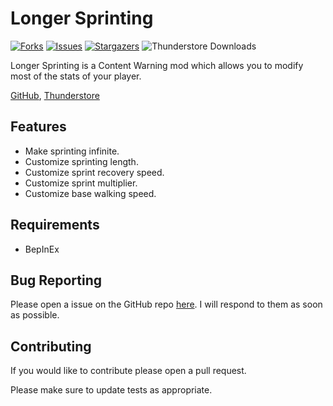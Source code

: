 # Longer Sprinting
[![Forks][forks-shield]][forks-url]
[![Issues][issues-shield]][issues-url]
[![Stargazers][stars-shield]][stars-url]
![Thunderstore Downloads](https://img.shields.io/thunderstore/dt/AnthonyStai/LongerSprinting?style=for-the-badge&logo=thunderstore)

Longer Sprinting is a Content Warning mod which allows you to modify most of the stats of your player.

[GitHub](https://github.com/ItzRock/LongerSprinting), [Thunderstore](https://thunderstore.io/c/content-warning/p/AnthonyStai/LongerSprinting/)

## Features
* Make sprinting infinite.
* Customize sprinting length.
* Customize sprint recovery speed.
* Customize sprint multiplier.
* Customize base walking speed.

## Requirements

* BepInEx

## Bug Reporting

Please open a issue on the GitHub repo [here](https://github.com/ItzRock/LongerSprinting/issues). I will respond to them as soon as possible.

## Contributing

If you would like to contribute please open a pull request.

Please make sure to update tests as appropriate.

[contributors-shield]: https://img.shields.io/github/contributors/ItzRock/LongerSprinting.svg?style=for-the-badge
[contributors-url]: https://github.com/ItzRock/LongerSprinting/graphs/contributors
[forks-shield]: https://img.shields.io/github/forks/ItzRock/LongerSprinting.svg?style=for-the-badge
[forks-url]: https://github.com/ItzRock/LongerSprinting/network/members
[stars-shield]: https://img.shields.io/github/stars/ItzRock/LongerSprinting.svg?style=for-the-badge
[stars-url]: https://github.com/ItzRock/LongerSprinting/stargazers
[issues-shield]: https://img.shields.io/github/issues/ItzRock/LongerSprinting.svg?style=for-the-badge
[issues-url]: https://github.com/ItzRock/LongerSprinting/issues
[license-shield]: https://img.shields.io/github/license/ItzRock/LongerSprinting.svg?style=for-the-badge
[license-url]: https://github.com/ItzRock/LongerSprinting/blob/master/LICENSE.txt
